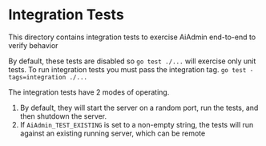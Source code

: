 # Integration Tests

This directory contains integration tests to exercise AiAdmin end-to-end to verify behavior

By default, these tests are disabled so `go test ./...` will exercise only unit tests.  To run integration tests you must pass the integration tag.  `go test -tags=integration ./...`


The integration tests have 2 modes of operating.

1. By default, they will start the server on a random port, run the tests, and then shutdown the server.
2. If `AiAdmin_TEST_EXISTING` is set to a non-empty string, the tests will run against an existing running server, which can be remote
